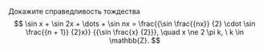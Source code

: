 Докажите справедливость тождества $$
\sin x + \sin 2x +  \dots   + \sin nx = \frac{{\sin \frac{{nx}}
{2} \cdot \sin \frac{{n + 1}}
{2}x}}
{{\sin \frac{x}
{2}}}, \quad x \ne 2 \pi k, \ k \in \mathbb{Z}.
$$